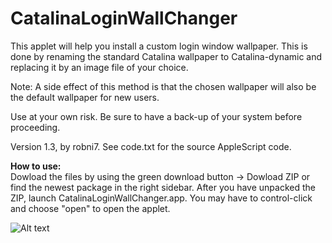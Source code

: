 # CatalinaLoginWallChanger
This applet will help you install a custom login window wallpaper. This is done by renaming the standard Catalina wallpaper to Catalina-dynamic and replacing it by an image file of your choice.

Note: A side effect of this method is that the chosen wallpaper will also be the default wallpaper for new users.

Use at your own risk. Be sure to have a back-up of your system before proceeding.

Version 1.3, by robni7. See code.txt for the source AppleScript code.

<b>How to use:</b>  
Dowload the files by using the green download button -> Dowload ZIP or find the newest package in the right sidebar.
After you have unpacked the ZIP, launch CatalinaLoginWallChanger.app. You may have to control-click and choose "open" to open the applet.

![Alt text](/../screenshots/LW.png?raw=true "Screen shot")
